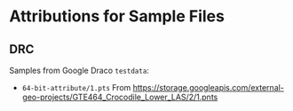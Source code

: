 # Attributions for Sample Files

## DRC

Samples from Google Draco `testdata`:

- `64-bit-attribute/1.pts` From https://storage.googleapis.com/external-geo-projects/GTE464_Crocodile_Lower_LAS/2/1.pnts 
